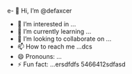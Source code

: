 e- 👋 Hi, I’m @defaxcer
- 👀 I’m interested in ...
- 🌱 I’m currently learning ...
- 💞️ I’m looking to collaborate on ...
- 📫 How to reach me ...dcs
- 😄 Pronouns: ...
- ⚡ Fun fact: ...ersdfdfs
5466412sdfasd
<!---45
defaxcer/defaxcer is a ✨ special ✨ sdfrepository 24545
because its `README.md` (this file) appears on your GitHub profile.
You can click the Preview link to take a look at your changes.jgf
--->
